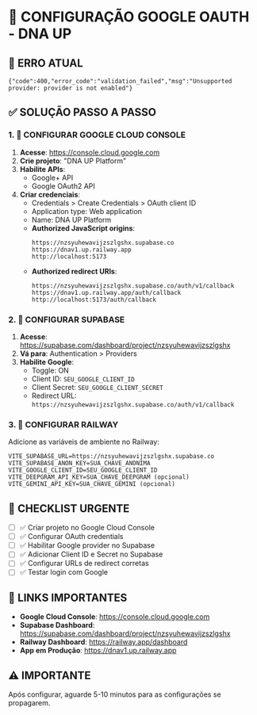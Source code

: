 # 🔧 CONFIGURAÇÃO GOOGLE OAUTH - DNA UP

## 🚨 ERRO ATUAL
```
{"code":400,"error_code":"validation_failed","msg":"Unsupported provider: provider is not enabled"}
```

## ✅ SOLUÇÃO PASSO A PASSO

### 1. 🔵 CONFIGURAR GOOGLE CLOUD CONSOLE

1. **Acesse**: https://console.cloud.google.com
2. **Crie projeto**: "DNA UP Platform"
3. **Habilite APIs**:
   - Google+ API
   - Google OAuth2 API
4. **Criar credenciais**:
   - Credentials > Create Credentials > OAuth client ID
   - Application type: Web application
   - Name: DNA UP Platform
   - **Authorized JavaScript origins**:
     ```
     https://nzsyuhewavijzszlgshx.supabase.co
     https://dnav1.up.railway.app
     http://localhost:5173
     ```
   - **Authorized redirect URIs**:
     ```
     https://nzsyuhewavijzszlgshx.supabase.co/auth/v1/callback
     https://dnav1.up.railway.app/auth/callback
     http://localhost:5173/auth/callback
     ```

### 2. 🔵 CONFIGURAR SUPABASE

1. **Acesse**: https://supabase.com/dashboard/project/nzsyuhewavijzszlgshx
2. **Vá para**: Authentication > Providers
3. **Habilite Google**:
   - Toggle: ON
   - Client ID: `SEU_GOOGLE_CLIENT_ID`
   - Client Secret: `SEU_GOOGLE_CLIENT_SECRET`
   - Redirect URL: `https://nzsyuhewavijzszlgshx.supabase.co/auth/v1/callback`

### 3. 🔵 CONFIGURAR RAILWAY

Adicione as variáveis de ambiente no Railway:

```env
VITE_SUPABASE_URL=https://nzsyuhewavijzszlgshx.supabase.co
VITE_SUPABASE_ANON_KEY=SUA_CHAVE_ANONIMA
VITE_GOOGLE_CLIENT_ID=SEU_GOOGLE_CLIENT_ID
VITE_DEEPGRAM_API_KEY=SUA_CHAVE_DEEPGRAM (opcional)
VITE_GEMINI_API_KEY=SUA_CHAVE_GEMINI (opcional)
```

## 🎯 CHECKLIST URGENTE

- [ ] ✅ Criar projeto no Google Cloud Console
- [ ] ✅ Configurar OAuth credentials
- [ ] ✅ Habilitar Google provider no Supabase
- [ ] ✅ Adicionar Client ID e Secret no Supabase
- [ ] ✅ Configurar URLs de redirect corretas
- [ ] ✅ Testar login com Google

## 🔗 LINKS IMPORTANTES

- **Google Cloud Console**: https://console.cloud.google.com
- **Supabase Dashboard**: https://supabase.com/dashboard/project/nzsyuhewavijzszlgshx
- **Railway Dashboard**: https://railway.app/dashboard
- **App em Produção**: https://dnav1.up.railway.app

## ⚠️ IMPORTANTE

Após configurar, aguarde 5-10 minutos para as configurações se propagarem.